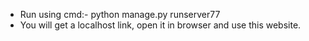 - Run using cmd:- python manage.py runserver77
- You will get a localhost link, open it in browser and use this website.
